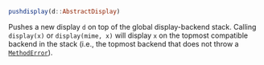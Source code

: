 ```julia
pushdisplay(d::AbstractDisplay)
```

Pushes a new display `d` on top of the global display-backend stack. Calling `display(x)` or `display(mime, x)` will display `x` on the topmost compatible backend in the stack (i.e., the topmost backend that does not throw a [`MethodError`](@ref)).
